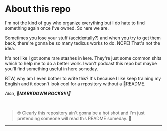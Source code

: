 # About this repo

I'm not the kind of guy who organize everything but I do hate to find something again once I've owned. So here we are.

Sometimes you lose your stuff (accidentally?) and when you try to get them back, there're gonna be so many tedious works to do. NOPE! That's not the idea.

It's not like I got some rare stashes in here. They're just some common shits which to help me to do a better work. I won't podcast this repo but maybe you'll find something useful in here someday.

BTW, why am I even bother to write this? It's because I like keep training my English and it doesn't look cool for a repository without a 📝README.

_Also, **🤘MARKDOWN ROCKS!!!🤘**_

<br>

> 🤓 Clearly this repository ain't gonna be a hot shot and I'm just pretending someone will read this README someday. 🤣
---
